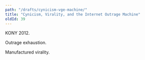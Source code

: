 ```yaml
---
path: "/drafts/cynicism-vge-machine/"
title: "Cynicism, Virality, and the Internet Outrage Machine"
oldId: 39
---
```

KONY 2012.

Outrage exhaustion.

Manufactured virality.